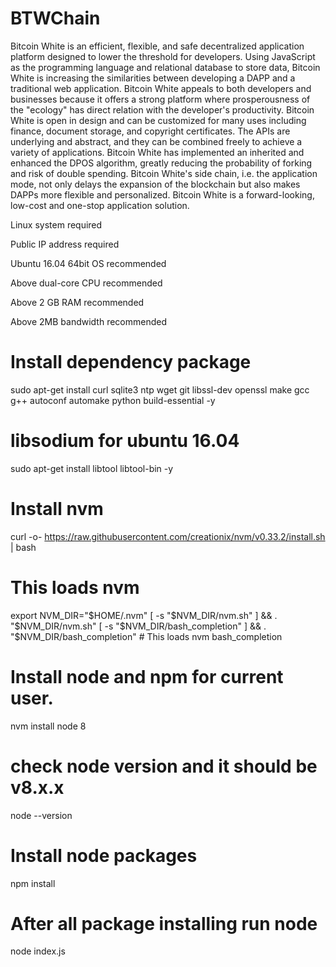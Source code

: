 # BTWChain

Bitcoin White is an efficient, flexible, and safe decentralized application platform designed to lower the threshold for developers. Using JavaScript as the programming language and relational database to store data, Bitcoin White is increasing the similarities between developing a DAPP and a traditional web application. Bitcoin White appeals to both developers and businesses because it offers a strong platform where prosperousness of the "ecology" has direct relation with the developer's productivity. Bitcoin White is open in design and can be customized for many uses including finance, document storage, and copyright certificates. The APIs are underlying and abstract, and they can be combined freely to achieve a variety of applications. Bitcoin White has implemented an inherited and enhanced the DPOS algorithm, greatly reducing the probability of forking and risk of double spending. Bitcoin White's side chain, i.e. the application mode, not only delays the expansion of the blockchain but also makes DAPPs more flexible and personalized. Bitcoin White is a forward-looking, low-cost and one-stop application solution.

Linux system required

Public IP address required

Ubuntu 16.04 64bit OS recommended

Above dual-core CPU recommended

Above 2 GB RAM recommended

Above 2MB bandwidth recommended

# Install dependency package 
sudo apt-get install curl sqlite3 ntp wget git libssl-dev openssl make gcc g++ autoconf automake python build-essential -y 
# libsodium for ubuntu 16.04 
sudo apt-get install libtool libtool-bin -y 
 
# Install nvm 
curl -o- https://raw.githubusercontent.com/creationix/nvm/v0.33.2/install.sh | bash 
# This loads nvm 
export NVM_DIR="$HOME/.nvm" 
[ -s "$NVM_DIR/nvm.sh" ] && \. "$NVM_DIR/nvm.sh"  
[ -s "$NVM_DIR/bash_completion" ] && \. "$NVM_DIR/bash_completion"  # This loads nvm bash_completion 
 
# Install node and npm for current user. 
nvm install node 8 
# check node version and it should be v8.x.x 
node --version 

# Install node packages 
npm install

# After all package installing run node
node index.js
